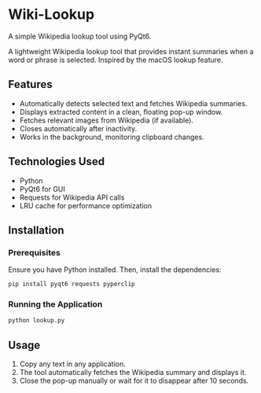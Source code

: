 # Wiki-Lookup
A simple Wikipedia lookup tool using PyQt6.

A lightweight Wikipedia lookup tool that provides instant summaries when a word or phrase is selected. Inspired by the macOS lookup feature.

## Features
- Automatically detects selected text and fetches Wikipedia summaries.
- Displays extracted content in a clean, floating pop-up window.
- Fetches relevant images from Wikipedia (if available).
- Closes automatically after inactivity.
- Works in the background, monitoring clipboard changes.

## Technologies Used
- Python
- PyQt6 for GUI
- Requests for Wikipedia API calls
- LRU cache for performance optimization

## Installation
### Prerequisites
Ensure you have Python installed. Then, install the dependencies:
```sh
pip install pyqt6 requests pyperclip
```

### Running the Application
```sh
python lookup.py
```

## Usage
1. Copy any text in any application.
2. The tool automatically fetches the Wikipedia summary and displays it.
3. Close the pop-up manually or wait for it to disappear after 10 seconds.


